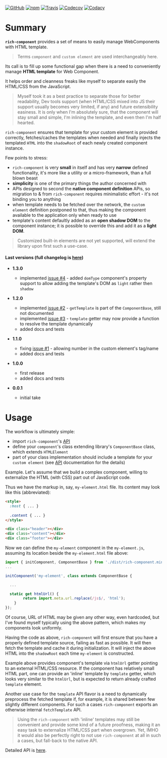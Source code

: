 [![GitHub](https://img.shields.io/github/license/gullerya/rich-component.svg)](https://github.com/gullerya/rich-component)
[![npm](https://img.shields.io/npm/v/rich-component.svg?label=npm%20rich-component)](https://www.npmjs.com/package/rich-component)
[![Travis](https://travis-ci.org/gullerya/rich-component.svg?branch=master)](https://travis-ci.org/gullerya/rich-component)
[![Codecov](https://img.shields.io/codecov/c/github/gullerya/rich-component/master.svg)](https://codecov.io/gh/gullerya/rich-component/branch/master)
[![Codacy](https://img.shields.io/codacy/grade/4edd26352163476cbcc79d714cd1990b.svg?logo=codacy)](https://www.codacy.com/app/gullerya/rich-component)

# Summary

__`rich-component`__ provides a set of means to easily manage WebComponents with HTML template.

> Terms `component` and `custom element` are used interchangeably here.

Its call is to fill up some functional gap when there is a need to conveniently manage __HTML template__ for Web Component.

It helps order and cleanness freaks like myself to separate easily the HTML/CSS from the JavaScript.

> Myself took it as a best practice to separate those for better readability, Dev tools support (when HTML/CSS mixed into JS their support usually becomes very limited, if any) and future extensibility easiness. It is only when I'm absolutely sure, that the component will stay small and simple, I'm inlining the template, and even then I'm half hearted.

`rich-component` ensures that template for your custom element is provided correctly, fetches/caches the templates when needed and finally injects the templated `HTML` into the `shadowRoot` of each newly created component instance.

Few points to stress:
* `rich-component` is very __small__ in itself and has very __narrow__ defined functionality, it's more like a utility or a micro-framework, than a full blown beast
* __simplicity__ is one of the primary things the author concerned with
* APIs designed to second the __native component definition__ APis, so migration to & from `rich-component` requires minimalistic effort - it's not binding you to anything
* when template needs to be fetched over the network, the `custom element` definition postponed to that, thus making the component available to the application only when ready to use
* template's content defaultly added as an __open shadow DOM__ to the component instance; it is possible to override this and add it as a __light DOM__.

> Customized built-in elements are not yet supported, will extend the library upon first such a use-case.

#### Last versions (full changelog is [here](./docs/changelog.md))

* __1.3.0__
  * implemented [issue #4](https://github.com/gullerya/rich-component/issues/4) - added `domType` component's property support to allow adding the template's DOM as `light` rather then `shadow`

* __1.2.0__
  * implemented [issue #2](https://github.com/gullerya/rich-component/issues/2) - `getTemplate` is part of the `ComponentBase`, still not documented
  * implemented [issue #3](https://github.com/gullerya/rich-component/issues/3) - `template` getter may now provide a function to resolve the template dynamically
  * added docs and tests

* __1.1.0__
  * fixing [issue #1](https://github.com/gullerya/rich-component/issues/1) - allowing number in the custom element's tag/name
  * added docs and tests

* __1.0.0__
  * first release
  * added docs and tests

* __0.0.1__
  * initial take

# Usage

The workflow is ultimately simple:
* import `rich-component`'s [API](./docs/api.md)
* define your `component`'s class extending library's `ComponentBase` class, which extends `HTMLElement`
* part of your class implementation should include a template for your `custom element` (see [API](./docs/api.md) documentation for the details)

Example. Let's assume that we build a complex component, willing to externalize the HTML (with CSS) part out of JavaScript code.

Thus we have the markup in, say, `my-element.html` file. Its content may look like this (abbreviated):
```html
<style>
  :host { ... }
  
  .content { ... }
</style>

<div class="header"></div>
<div class="content"></div>
<div class="footer"></div>
```

Now we can define the `my-element` component in the `my-element.js`, assuming its location beside the `my-element.html` file above:
```javascript
import { initComponent, ComponentBase } from './dist/rich-component.min.js';
...

initComponent('my-element', class extends ComponentBase {

  ...

  static get htmlUrl() {
		return import.meta.url.replace(/js$/, 'html');
	}
});
```

Of course, URL of HTML may be given any other way, even hardcoded, but I've found myself typically using the above pattern, which makes my components look uniformly.

Having the code as above, `rich-component` will first ensure that you have a properly defined template source, failing as fast as possible. It will then fetch the template and cache it during initialization. It will inject the above HTML into the `shadowRoot` each time `my-element` is constructed.

Example above provides component's template via `htmlUrl` getter pointing to an external HTML/CSS resource.
If the component has relatively small HTML part, one can provide an 'inline' template by `template` getter, which looks very similar to the `htmlUrl`, but is expected to return already crafted `template` element.

Another use case for the `template` API flavor is a need to dynamically preprocess the fetched template if, for example, it is shared between few slightly different components.
For such a cases `rich-component` exports an otherwise internal `fetchTemplate` API.

> Using the `rich-component` with 'inline' templates may still be convenient and provide some kind of a future proofness, making it an easy task to externalize HTML/CSS part when overgrown. Yet, IMHO it would also be perfectly right to not use `rich-component` at all in such a cases, but fall-back to the native API.

Detailed API is [here](./docs/api.md).